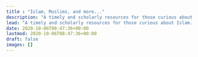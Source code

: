 ```yaml
---
title : "Islam, Muslims, and more..."
description: "A timely and scholarly resources for those curious about Islam. myMuslim aims to address all misconceptions about Islam and its relation to Christianity and Judaism."
lead: "A timely and scholarly resources for those curious about Islam. myMuslim aims to address all misconceptions about Islam and its relation to Christianity and Judaism."
date: 2020-10-06T08:47:36+00:00
lastmod: 2020-10-06T08:47:36+00:00
draft: false
images: []
---
```

